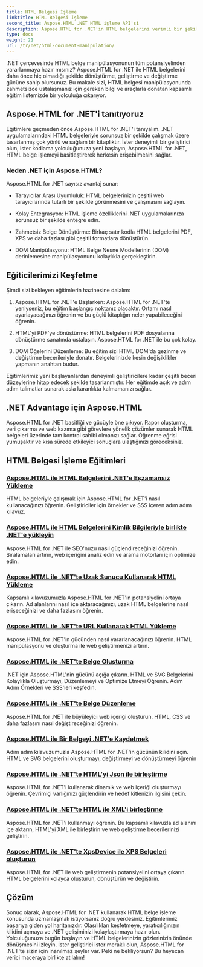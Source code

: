 ```yaml
---
title: HTML Belgesi İşleme
linktitle: HTML Belgesi İşleme
second_title: Aspose.HTML .NET HTML işleme API'si
description: Aspose.HTML for .NET'in HTML belgelerini verimli bir şekilde yönetmenizi nasıl sağladığını keşfedin. Süreç boyunca size yol gösterecek eğitimleri keşfedin.
type: docs
weight: 21
url: /tr/net/html-document-manipulation/
---
```


.NET çerçevesinde HTML belge manipülasyonunun tüm potansiyelinden yararlanmaya hazır mısınız? Aspose.HTML for .NET ile HTML belgelerini daha önce hiç olmadığı şekilde dönüştürme, geliştirme ve değiştirme gücüne sahip olursunuz. Bu makale sizi, HTML belgesi manipülasyonunda zahmetsizce ustalaşmanız için gereken bilgi ve araçlarla donatan kapsamlı eğitim listemizde bir yolculuğa çıkarıyor.

## Aspose.HTML for .NET'i tanıtıyoruz

Eğitimlere geçmeden önce Aspose.HTML for .NET'i tanıyalım. .NET uygulamalarındaki HTML belgeleriyle sorunsuz bir şekilde çalışmak üzere tasarlanmış çok yönlü ve sağlam bir kitaplıktır. İster deneyimli bir geliştirici olun, ister kodlama yolculuğunuza yeni başlayın, Aspose.HTML for .NET, HTML belge işlemeyi basitleştirerek herkesin erişebilmesini sağlar.

### Neden .NET için Aspose.HTML?

Aspose.HTML for .NET sayısız avantaj sunar:

- Tarayıcılar Arası Uyumluluk: HTML belgelerinizin çeşitli web tarayıcılarında tutarlı bir şekilde görünmesini ve çalışmasını sağlayın.

- Kolay Entegrasyon: HTML işleme özelliklerini .NET uygulamalarınıza sorunsuz bir şekilde entegre edin.

- Zahmetsiz Belge Dönüştürme: Birkaç satır kodla HTML belgelerini PDF, XPS ve daha fazlası gibi çeşitli formatlara dönüştürün.

- DOM Manipülasyonu: HTML Belge Nesne Modellerinin (DOM) derinlemesine manipülasyonunu kolaylıkla gerçekleştirin.

## Eğiticilerimizi Keşfetme

Şimdi sizi bekleyen eğitimlerin hazinesine dalalım:

1. Aspose.HTML for .NET'e Başlarken: Aspose.HTML for .NET'te yeniyseniz, bu eğitim başlangıç noktanız olacaktır. Ortamı nasıl ayarlayacağınızı öğrenin ve bu güçlü kitaplığın neler yapabileceğini öğrenin.

2. HTML'yi PDF'ye dönüştürme: HTML belgelerini PDF dosyalarına dönüştürme sanatında ustalaşın. Aspose.HTML for .NET ile bu çok kolay.

3. DOM Öğelerini Düzenleme: Bu eğitim sizi HTML DOM'da gezinme ve değiştirme becerileriyle donatır. Belgelerinizde kesin değişiklikler yapmanın anahtarı budur.

Eğitimlerimiz yeni başlayanlardan deneyimli geliştiricilere kadar çeşitli beceri düzeylerine hitap edecek şekilde tasarlanmıştır. Her eğitimde açık ve adım adım talimatlar sunarak asla karanlıkta kalmamanızı sağlar.

## .NET Advantage için Aspose.HTML

Aspose.HTML for .NET basitliği ve gücüyle öne çıkıyor. Rapor oluşturma, veri çıkarma ve web kazıma gibi görevlere yönelik çözümler sunarak HTML belgeleri üzerinde tam kontrol sahibi olmanızı sağlar. Öğrenme eğrisi yumuşaktır ve kısa sürede etkileyici sonuçlara ulaştığınızı göreceksiniz.

## HTML Belgesi İşleme Eğitimleri
### [Aspose.HTML ile HTML Belgelerini .NET'e Eşzamansız Yükleme](./load-html-doc-asynchronously/)
HTML belgeleriyle çalışmak için Aspose.HTML for .NET'i nasıl kullanacağınızı öğrenin. Geliştiriciler için örnekler ve SSS içeren adım adım kılavuz.
### [Aspose.HTML ile HTML Belgelerini Kimlik Bilgileriyle birlikte .NET'e yükleyin](./load-html-doc-with-credentials/)
Aspose.HTML for .NET ile SEO'nuzu nasıl güçlendireceğinizi öğrenin. Sıralamaları artırın, web içeriğini analiz edin ve arama motorları için optimize edin.
### [Aspose.HTML ile .NET'te Uzak Sunucu Kullanarak HTML Yükleme](./load-html-using-remote-server/)
Kapsamlı kılavuzumuzla Aspose.HTML for .NET'in potansiyelini ortaya çıkarın. Ad alanlarını nasıl içe aktaracağınızı, uzak HTML belgelerine nasıl erişeceğinizi ve daha fazlasını öğrenin.
### [Aspose.HTML ile .NET'te URL Kullanarak HTML Yükleme](./load-html-using-url/)
Aspose.HTML for .NET'in gücünden nasıl yararlanacağınızı öğrenin. HTML manipülasyonu ve oluşturma ile web geliştirmenizi artırın.
### [Aspose.HTML ile .NET'te Belge Oluşturma](./creating-a-document/)
.NET için Aspose.HTML'nin gücünü açığa çıkarın. HTML ve SVG Belgelerini Kolaylıkla Oluşturmayı, Düzenlemeyi ve Optimize Etmeyi Öğrenin. Adım Adım Örnekleri ve SSS'leri keşfedin.
### [Aspose.HTML ile .NET'te Belge Düzenleme](./editing-a-document/)
Aspose.HTML for .NET ile büyüleyici web içeriği oluşturun. HTML, CSS ve daha fazlasını nasıl değiştireceğinizi öğrenin.
### [Aspose.HTML ile Bir Belgeyi .NET'e Kaydetmek](./saving-a-document/)
Adım adım kılavuzumuzla Aspose.HTML for .NET'in gücünün kilidini açın. HTML ve SVG belgelerini oluşturmayı, değiştirmeyi ve dönüştürmeyi öğrenin
### [Aspose.HTML ile .NET'te HTML'yi Json ile birleştirme](./merge-html-with-json/)
Aspose.HTML for .NET'i kullanarak dinamik ve web içeriği oluşturmayı öğrenin. Çevrimiçi varlığınızı güçlendirin ve hedef kitlenizin ilgisini çekin.
### [Aspose.HTML ile .NET'te HTML ile XML'i birleştirme](./merge-html-with-xml/)
Aspose.HTML for .NET'i kullanmayı öğrenin. Bu kapsamlı kılavuzla ad alanını içe aktarın, HTML'yi XML ile birleştirin ve web geliştirme becerilerinizi geliştirin.
### [Aspose.HTML ile .NET'te XpsDevice ile XPS Belgeleri oluşturun](./generate-xps-documents-by-xpsdevice/)
Aspose.HTML for .NET ile web geliştirmenin potansiyelini ortaya çıkarın. HTML belgelerini kolayca oluşturun, dönüştürün ve değiştirin.

## Çözüm

Sonuç olarak, Aspose.HTML for .NET kullanarak HTML belge işleme konusunda uzmanlaşmak istiyorsanız doğru yerdesiniz. Eğitimlerimiz başarıya giden yol haritanızdır. Olasılıkları keşfetmeye, yaratıcılığınızın kilidini açmaya ve .NET gelişiminizi kolaylaştırmaya hazır olun. Yolculuğunuza bugün başlayın ve HTML belgelerinizin gözlerinizin önünde dönüşmesini izleyin. İster geliştirici ister meraklı olun, Aspose.HTML for .NET'te sizin için inanılmaz şeyler var. Peki ne bekliyorsun? Bu heyecan verici maceraya birlikte atılalım!